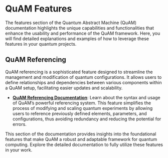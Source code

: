 # QuAM Features

The features section of the Quantum Abstract Machine (QuAM) documentation highlights the unique capabilities and functionalities that enhance the usability and performance of the QuAM framework. Here, you will find detailed explanations and examples of how to leverage these features in your quantum projects.

## QuAM Referencing
QuAM referencing is a sophisticated feature designed to streamline the management and modification of quantum configurations. It allows users to define relationships and dependencies between various components within a QuAM setup, facilitating easier updates and scalability.

- **[QuAM Referencing Documentation](features/quam-references.md)**: Learn about the syntax and usage of QuAM’s powerful referencing system. This feature simplifies the process of modifying and scaling quantum experiments by allowing users to reference previously defined elements, parameters, and configurations, thus avoiding redundancy and reducing the potential for errors.

This section of the documentation provides insights into the foundational features that make QuAM a robust and adaptable framework for quantum computing. Explore the detailed documentation to fully utilize these features in your work.
